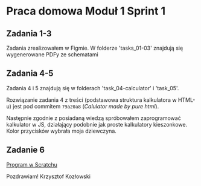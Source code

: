 # Praca domowa Moduł 1 Sprint 1

## Zadania 1-3

Zadania zrealizowałem w Figmie. W folderze 'tasks_01-03' znajdują się wygenerowane PDFy ze schematami

## Zadania 4-5

Zadania 4 i 5 znajdują się w folderach 'task_04-calculator' i 'task_05'.

Rozwiązanie zadania 4 z treści (podstawowa struktura kalkulatora w HTML-u) jest pod commitem `79a20a8` (_Calulator made by pure html_).

Następnie zgodnie z posiadaną wiedzą spróbowałem zaprogramować kalkulator w JS, działający podobnie jak proste kalkulatory kieszonkowe. Kolor przycisków wybrała moja dziewczyna.

## Zadanie 6

[Program w Scratchu](https://scratch.mit.edu/projects/1074183822/)

Pozdrawiam!
Krzysztof Kozłowski
